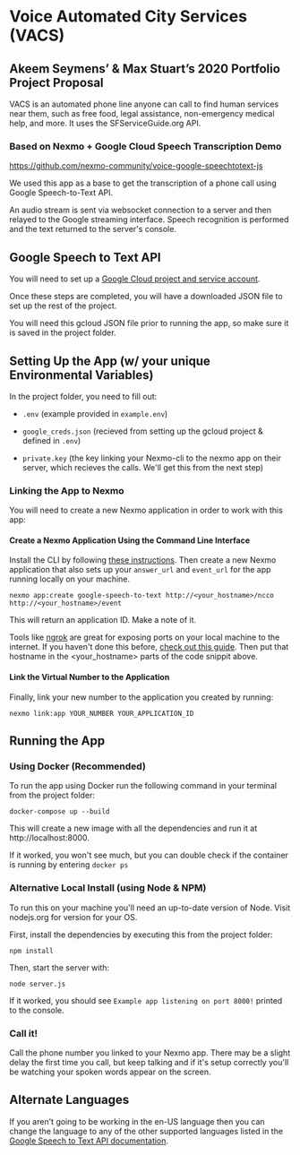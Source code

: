 # Voice Automated City Services (VACS)

## Akeem Seymens’ & Max Stuart’s 2020 Portfolio Project Proposal
VACS is an automated phone line anyone can call to find human services near them, such as free food, legal assistance, non-emergency medical help, and more. It uses the SFServiceGuide.org API.

### Based on Nexmo + Google Cloud Speech Transcription Demo
https://github.com/nexmo-community/voice-google-speechtotext-js

We used this app as a base to get the transcription of a phone call using Google Speech-to-Text API.

An audio stream is sent via websocket connection to a server and then relayed to the Google streaming interface. Speech recognition is performed and the text returned to the server's console.


## Google Speech to Text API
You will need to set up a [Google Cloud project and service account](https://cloud.google.com/speech-to-text/docs/quickstart-client-libraries).

Once these steps are completed, you will have a downloaded JSON file to set up the rest of the project.

You will need this gcloud JSON file prior to running the app, so make sure it is saved in the project folder.


## Setting Up the App (w/ your unique Environmental Variables)
In the project folder, you need to fill out:

- `.env` (example provided in `example.env`)

- `google_creds.json` (recieved from setting up the gcloud project & defined in `.env`)

- `private.key` (the key linking your Nexmo-cli to the nexmo app on their server, which recieves the calls. We'll get this from the next step)

### Linking the App to Nexmo
You will need to create a new Nexmo application in order to work with this app:

#### Create a Nexmo Application Using the Command Line Interface
Install the CLI by following [these instructions](https://github.com/Nexmo/nexmo-cli#installation). Then create a new Nexmo application that also sets up your `answer_url` and `event_url` for the app running locally on your machine.

```
nexmo app:create google-speech-to-text http://<your_hostname>/ncco http://<your_hostname>/event
```

This will return an application ID. Make a note of it.

Tools like [ngrok](https://ngrok.com/) are great for exposing ports on your local machine to the internet. If you haven't done this before, [check out this guide](https://www.nexmo.com/blog/2017/07/04/local-development-nexmo-ngrok-tunnel-dr/). Then put that hostname in the <your_hostname> parts of the code snippit above.


#### Link the Virtual Number to the Application
Finally, link your new number to the application you created by running:

```
nexmo link:app YOUR_NUMBER YOUR_APPLICATION_ID
```


## Running the App

### Using Docker (Recommended)
To run the app using Docker run the following command in your terminal from the project folder:

```
docker-compose up --build
```

This will create a new image with all the dependencies and run it at http://localhost:8000.

If it worked, you won't see much, but you can double check if the container is running by entering `docker ps`

### Alternative Local Install (using Node & NPM)
To run this on your machine you'll need an up-to-date version of Node. Visit nodejs.org for version for your OS.

First, install the dependencies by executing this from the project folder:

```
npm install
```

Then, start the server with:

```
node server.js
```

If it worked, you should see `Example app listening on port 8000!` printed to the console.

### Call it!
Call the phone number you linked to your Nexmo app. There may be a slight delay the first time you call, but keep talking and if it's setup correctly you'll be watching your spoken words appear on the screen.


## Alternate Languages

If you aren't going to be working in the en-US language then you can change the language to any of the other supported languages listed in the [Google Speech to Text API documentation](https://cloud.google.com/speech-to-text/docs/languages).
